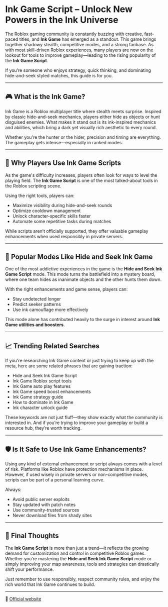 # Ink Game Script – Unlock New Powers in the Ink Universe

The Roblox gaming community is constantly buzzing with creative, fast-paced titles, and **Ink Game** has emerged as a standout. This game brings together shadowy stealth, competitive modes, and a strong fanbase. As with most skill-driven Roblox experiences, many players are now on the lookout for tools to improve gameplay—leading to the rising popularity of the **Ink Game Script**.

If you’re someone who enjoys strategy, quick thinking, and dominating hide-and-seek styled matches, this guide is for you.

---

## 🎮 What is the Ink Game?

Ink Game is a Roblox multiplayer title where stealth meets surprise. Inspired by classic hide-and-seek mechanics, players either hide as objects or hunt disguised enemies. What makes it stand out is its ink-inspired mechanics and abilities, which bring a dark yet visually rich aesthetic to every round.

Whether you're the hunter or the hider, precision and timing are everything. The gameplay gets intense—especially in ranked modes.

---

## 🧠 Why Players Use Ink Game Scripts

As the game's difficulty increases, players often look for ways to level the playing field. The **Ink Game Script** is one of the most talked-about tools in the Roblox scripting scene.

Using the right tools, players can:
- Maximize visibility during hide-and-seek rounds  
- Optimize cooldown management  
- Unlock character-specific skills faster  
- Automate some repetitive tasks during matches  

While scripts aren’t officially supported, they offer valuable gameplay enhancements when used responsibly in private servers.

---

## 🔎 Popular Modes Like Hide and Seek Ink Game

One of the most addictive experiences in the game is the **Hide and Seek Ink Game Script** mode. This mode turns the battlefield into a mystery board, where one team hides as inanimate objects and the other hunts them down.

With the right enhancements and game sense, players can:
- Stay undetected longer  
- Predict seeker patterns  
- Use ink camouflage more effectively  

This mode alone has contributed heavily to the surge in interest around **Ink Game utilities and boosters**.

---

## 📈 Trending Related Searches

If you're researching Ink Game content or just trying to keep up with the meta, here are some related phrases that are gaining traction:

- Hide and Seek Ink Game Script  
- Ink Game Roblox script tools  
- Ink Game auto play features  
- Ink Game speed boost enhancements  
- Ink Game strategy guide  
- How to dominate in Ink Game  
- Ink character unlock guide  

These keywords are not just fluff—they show exactly what the community is interested in. And if you’re trying to improve your gameplay or build a resource hub, they’re worth tracking.

---

## 🛡️ Is It Safe to Use Ink Game Enhancements?

Using any kind of external enhancement or script always comes with a level of risk. Platforms like Roblox have protection mechanisms in place. However, if used wisely in private servers or non-competitive modes, scripts can be part of a personal learning curve.

Always:
- Avoid public server exploits  
- Stay updated with patch notes  
- Use community-trusted sources  
- Never download files from shady sites

---

## 🧾 Final Thoughts

The **Ink Game Script** is more than just a trend—it reflects the growing demand for customization and control in competitive Roblox games. Whether you’re mastering the **Hide and Seek Ink Game Script** mode or simply improving your map awareness, tools and strategies can drastically shift your performance.

Just remember to use responsibly, respect community rules, and enjoy the rich world that Ink Game continues to build.

---

🔗 [Official website](https://inkgamescripts.com/)
